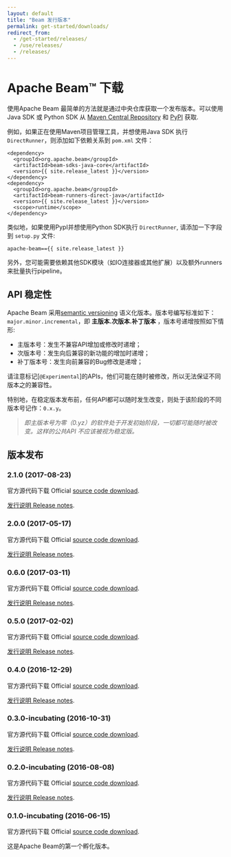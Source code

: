 ```yaml
---
layout: default
title: "Beam 发行版本"
permalink: get-started/downloads/
redirect_from:
  - /get-started/releases/
  - /use/releases/
  - /releases/
---
```


# Apache Beam&#8482; 下载

使用Apache Beam 最简单的方法就是通过中央仓库获取一个发布版本。可以使用Java SDK 或 Python SDK 从 [Maven Central Repository](https://search.maven.org/#search%7Cga%7C1%7Cg%3A%22org.apache.beam%22) 和 [PyPI](https://pypi.python.org/pypi/apache-beam) 获取.

例如，如果正在使用Maven项目管理工具，并想使用Java SDK 执行 `DirectRunner`，则添加如下依赖关系到 `pom.xml` 文件：

    <dependency>
      <groupId>org.apache.beam</groupId>
      <artifactId>beam-sdks-java-core</artifactId>
      <version>{{ site.release_latest }}</version>
    </dependency>
    <dependency>
      <groupId>org.apache.beam</groupId>
      <artifactId>beam-runners-direct-java</artifactId>
      <version>{{ site.release_latest }}</version>
      <scope>runtime</scope>
    </dependency>

类似地，如果使用PypI并想使用Python SDK执行 `DirectRunner`, 请添加一下字段到 `setup.py` 文件:

    apache-beam=={{ site.release_latest }}

另外，您可能需要依赖其他SDK模块（如IO连接器或其他扩展）以及额外runners来批量执行pipeline。


## API 稳定性
Apache Beam 采用[semantic versioning](http://semver.org/) 语义化版本。版本号编写标准如下：
`major.minor.incremental`，即 **主版本.次版本.补丁版本** ，版本号递增按照如下情形:


* 主版本号：发生不兼容API增加或修改时递增；
* 次版本号：发生向后兼容的新功能的增加时递增；
* 补丁版本号：发生向前兼容的Bug修改是递增；

请注意标记[`@Experimental`]的APIs，他们可能在随时被修改，所以无法保证不同版本之的兼容性。

特别地，在稳定版本发布前，任何API都可以随时发生改变，则处于该阶段的不同版本号记作：`0.x.y`。
>*即主版本号为零（0.yz）的软件处于开发初始阶段，一切都可能随时被改变。这样的公共API 不应该被视为稳定版。*

## 版本发布

### 2.1.0 (2017-08-23)
官方源代码下载
Official [source code download](https://www.apache.org/dyn/closer.cgi?filename=beam/2.1.0/apache-beam-2.1.0-source-release.zip&action=download).


[发行说明 Release notes](https://issues.apache.org/jira/secure/ReleaseNote.jspa?projectId=12319527&version=12340528).

### 2.0.0 (2017-05-17)
官方源代码下载
Official [source code download](https://www.apache.org/dyn/closer.cgi?filename=beam/2.0.0/apache-beam-2.0.0-source-release.zip&action=download).

[发行说明 Release notes](https://issues.apache.org/jira/secure/ReleaseNote.jspa?projectId=12319527&version=12339746).

### 0.6.0 (2017-03-11)
官方源代码下载
Official [source code download](https://www.apache.org/dyn/closer.cgi?filename=beam/0.6.0/apache-beam-0.6.0-source-release.zip&action=download).

[发行说明 Release notes](https://issues.apache.org/jira/secure/ReleaseNote.jspa?projectId=12319527&version=12339256).

### 0.5.0 (2017-02-02)
官方源代码下载
Official [source code download](https://www.apache.org/dyn/closer.cgi?filename=beam/0.5.0/apache-beam-0.5.0-source-release.zip&action=download).

[发行说明 Release notes](https://issues.apache.org/jira/secure/ReleaseNote.jspa?projectId=12319527&version=12338859).

### 0.4.0 (2016-12-29)
官方源代码下载
Official [source code download](https://www.apache.org/dyn/closer.cgi?filename=beam/0.4.0/apache-beam-0.4.0-source-release.zip&action=download).

[发行说明 Release notes](https://issues.apache.org/jira/secure/ReleaseNote.jspa?projectId=12319527&version=12338590).

### 0.3.0-incubating (2016-10-31)
官方源代码下载
Official [source code download](https://www.apache.org/dyn/closer.cgi?filename=beam/0.3.0-incubating/apache-beam-0.3.0-incubating-source-release.zip&action=download).

[发行说明 Release notes](https://issues.apache.org/jira/secure/ReleaseNote.jspa?projectId=12319527&version=12338051).

### 0.2.0-incubating (2016-08-08)
官方源代码下载
Official [source code download](https://www.apache.org/dyn/closer.cgi?filename=beam/0.2.0-incubating/apache-beam-0.2.0-incubating-source-release.zip&action=download).

[发行说明 Release notes](https://issues.apache.org/jira/secure/ReleaseNote.jspa?projectId=12319527&version=12335766).

### 0.1.0-incubating (2016-06-15)
官方源代码下载
Official [source code download](https://www.apache.org/dyn/closer.cgi?filename=beam/0.1.0-incubating/apache-beam-0.1.0-incubating-source-release.zip&action=download).

这是Apache Beam的第一个孵化版本。
